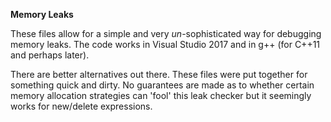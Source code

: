 **Memory Leaks**

These files allow for a simple and very *un*-sophisticated way for debugging memory leaks. The code works in Visual Studio 2017 and in g++
(for C++11 and perhaps later).

There are better alternatives out there. These files were put together for something quick and dirty. No guarantees are made as to whether
certain memory allocation strategies can 'fool' this leak checker but it seemingly works for new/delete expressions.
